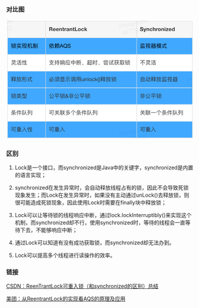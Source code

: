 ### 对比图
<img src="../图片/ReentrantLock和synchronized对比图.png" style="zoom: 80%;" />

### 区别

1. Lock是一个接口，而synchronized是Java中的关键字，synchronized是内置的语言实现；

2. synchronized在发生异常时，会自动释放线程占有的锁，因此不会导致死锁现象发生；而Lock在发生异常时，如果没有主动通过unLock()去释放锁，则很可能造成死锁现象，因此使用Lock时需要在finally块中释放锁；
3. Lock可以让等待锁的线程响应中断，通过lock.lockInterruptibly()来实现这个机制，而synchronized却不行，使用synchronized时，等待的线程会一直等待下去，不能够响应中断；
4. 通过Lock可以知道有没有成功获取锁，而synchronized却无法办到。
5. Lock可以提高多个线程进行读操作的效率。

### 链接
[CSDN：ReenTrantLock可重入锁（和synchronized的区别）总结](https://blog.csdn.net/qq838642798/article/details/65441415)

[美团：从ReentrantLock的实现看AQS的原理及应用](https://tech.meituan.com/2019/12/05/aqs-theory-and-apply.html)